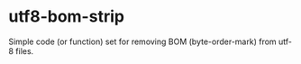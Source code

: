 utf8-bom-strip
==============

Simple code (or function) set for removing BOM (byte-order-mark) from utf-8 files.
